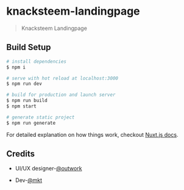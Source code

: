 # knacksteem-landingpage

> Knacksteem Landingpage

## Build Setup

``` bash
# install dependencies
$ npm i

# serve with hot reload at localhost:3000
$ npm run dev

# build for production and launch server
$ npm run build
$ npm start

# generate static project
$ npm run generate
```

For detailed explanation on how things work, checkout [Nuxt.js docs](https://nuxtjs.org).

## Credits

* UI/UX designer-[@outwork](https://steemit.com/@outwork)

* Dev-[@mkt](https://steemit.com/@mkt)
